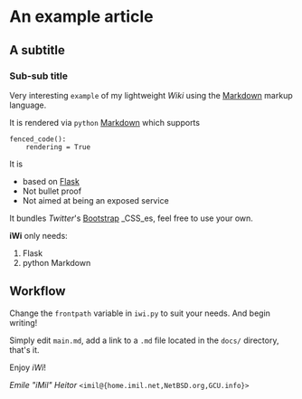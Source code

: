 # An example article

## A subtitle

### Sub-sub title

Very interesting `example` of my lightweight _Wiki_ using the [Markdown](http://daringfireball.net/projects/markdown/) markup language.

It is rendered via `python` [Markdown](https://pypi.python.org/pypi/Markdown) which supports
```
fenced_code():
	rendering = True
```

It is

* based on [Flask](http://flask.pocoo.org/)
* Not bullet proof
* Not aimed at being an exposed service

It bundles _Twitter_'s [Bootstrap](http://getbootstrap.com/) _CSS_es, feel free to use your own.

**iWi** only needs:

1. Flask
2. python Markdown

## Workflow

Change the `frontpath` variable in `iwi.py` to suit your needs. And begin writing!

Simply edit `main.md`, add a link to a `.md` file located in the `docs/` directory, that's it.

Enjoy *iWi*!

_Emile "iMil" Heitor_ `<imil@{home.imil.net,NetBSD.org,GCU.info}>`
